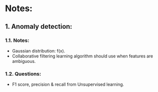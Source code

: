 # Notes: 
## 1. Anomaly detection: 
### 1.1. Notes: 
- Gaussian distribution: f(x).
- Collaborative filtering learning algorithm should use when features are ambiguous.

### 1.2. Questions: 
- F1 score, precision & recall from Unsupervised learning.
